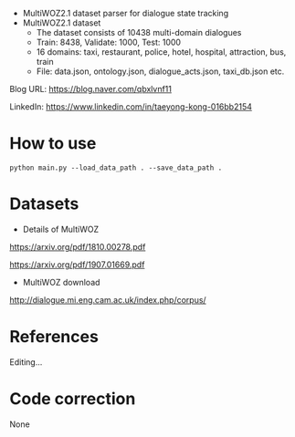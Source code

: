 - MultiWOZ2.1 dataset parser for dialogue state tracking
- MultiWOZ2.1 dataset
  - The dataset consists of 10438 multi-domain dialogues
  - Train: 8438, Validate: 1000, Test: 1000
  - 16 domains: taxi, restaurant, police, hotel, hospital, attraction, bus, train
  - File: data.json, ontology.json, dialogue_acts.json, taxi_db.json etc.

Blog URL: https://blog.naver.com/qbxlvnf11

LinkedIn: https://www.linkedin.com/in/taeyong-kong-016bb2154

How to use
=============

```
python main.py --load_data_path . --save_data_path .
```


Datasets
=============

- Details of MultiWOZ

https://arxiv.org/pdf/1810.00278.pdf

https://arxiv.org/pdf/1907.01669.pdf

- MultiWOZ download

http://dialogue.mi.eng.cam.ac.uk/index.php/corpus/


References
=============

Editing...


Code correction
=============

None
